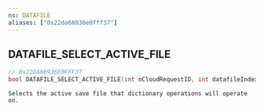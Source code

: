 ```yaml
---
ns: DATAFILE
aliases: ["0x22da66936e0fff37"]
---
```

## DATAFILE_SELECT_ACTIVE_FILE

```c
// 0x22DA66936E0FFF37
bool DATAFILE_SELECT_ACTIVE_FILE(int nCloudRequestID, int datafileIndex);
```

```
Selects the active save file that dictionary operations will operate on.
```
